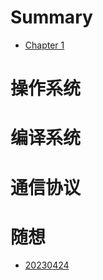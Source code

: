 # Summary

- [Chapter 1](./chapter_1.md)

# 操作系统

# 编译系统

# 通信协议

# 随想
- [20230424](./Essay/2023/chapter_1.md)
